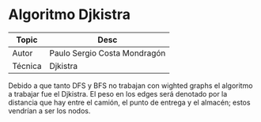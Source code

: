 # Algoritmo Djkistra
 
 | Topic | Desc |
 | ------ | ------ |
 | Autor | Paulo Sergio Costa Mondragón | 
 | Técnica | Djkistra | 
 
 
 Debido a que tanto DFS y BFS no trabajan con wighted graphs el algoritmo a trabajar fue el Djkistra.
 El peso en los edges será denotado por la distancia que hay entre el camión, el punto de entrega y el almacén; estos vendrían a ser los nodos.

